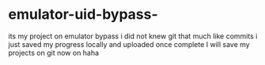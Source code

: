 # emulator-uid-bypass-
its my project on emulator bypass 
i did not knew git that much like commits i just saved my progress locally and uploaded once complete
I will save my projects on git now on haha 
